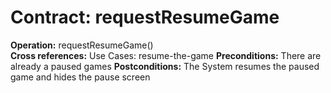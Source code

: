 # Contract: requestResumeGame

**Operation:** requestResumeGame()    
**Cross references:** Use Cases: resume-the-game
**Preconditions:** There are already a paused games
**Postconditions:** The System resumes the paused game and hides the pause screen
